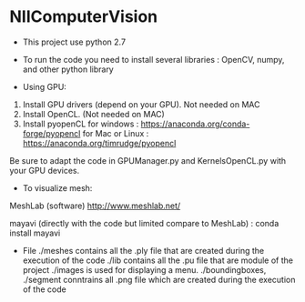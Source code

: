 # NIIComputerVision

* This project use python 2.7

* To run the code you need to install several libraries :
OpenCV,
numpy, and other python library


* Using GPU:
1) Install GPU drivers (depend on your GPU). Not needed on MAC
2) Install OpenCL. (Not needed on MAC)
3) Install pyopenCL
    for windows : https://anaconda.org/conda-forge/pyopencl
    for Mac or Linux : https://anaconda.org/timrudge/pyopencl

Be sure to adapt the code in GPUManager.py and KernelsOpenCL.py with your GPU devices.



* To visualize mesh:

MeshLab (software)
http://www.meshlab.net/

mayavi (directly with the code but limited compare to MeshLab) :
conda install mayavi

* File
./meshes contains all the .ply file that are created during the execution of the code
./lib contains all the .pu file that are module of the project
./images is used for displaying a menu.
./boundingboxes, ./segment conntrains all .png file which are created during the execution of the code